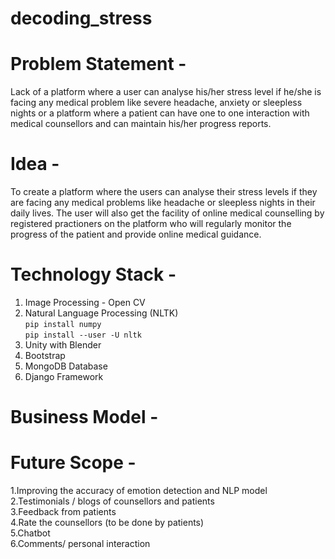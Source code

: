 # decoding_stress
# Problem Statement - <br>
Lack of a platform where a user can analyse his/her stress level if he/she is facing any medical problem like severe headache, anxiety or sleepless nights or a platform where a patient can have one to one interaction with medical counsellors and can maintain his/her progress reports.<br>

# Idea - <br>
To create a platform where the users can analyse their stress levels if they are facing any medical problems like headache or sleepless nights in their daily lives. The user will also get the facility of online medical counselling by registered practioners on the platform who will regularly monitor the progress of the patient and provide online medical guidance. <br>




# Technology Stack - <br>
1. Image Processing - Open CV <br>
2. Natural Language Processing (NLTK) <br>
   `pip install numpy`<br>
   `pip install --user -U nltk`
3. Unity with Blender <br>
4. Bootstrap <br>
5. MongoDB Database <br>
6. Django Framework <br>






# Business Model - 




# Future Scope - <br>
1.Improving the accuracy of emotion detection and NLP model<br>
2.Testimonials / blogs of counsellors and patients<br>
3.Feedback from patients<br>
4.Rate the counsellors (to be done by patients)<br>
5.Chatbot<br>
6.Comments/ personal interaction<br>


